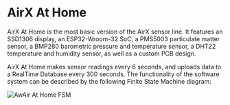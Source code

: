 # AirX At Home
AirX At Home is the most basic version of the AirX sensor line. It features an SSD1306 display, an ESP32-Wroom-32 SoC, a PMS5003 particulate matter sensor, a BMP280 barometric pressure and temperature sensor, a DHT22 temperature and humidity sensor, as well as a custom PCB design.

AirX At Home makes sensor readings every 6 seconds, and uploads data to a RealTime Database every 300 seconds. The functionality of the software system can be described by the following Finite State Machine diagram:

![AwAir At Home FSM](https://github.com/enriquefloresmedina/AwAir-Sensor/blob/4cabe42b369ba62f1de1e5e241f5e9a23f68ece6/PCBs%2C%20schematics%2C%20and%20diagrams/At%20Home%20Plus/AwAir%20Software%20-%20At%20Home%20Plus.png)

